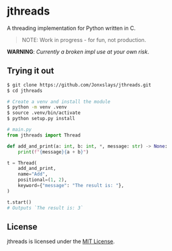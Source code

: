 # jthreads

A threading implementation for Python written in C.

> NOTE: Work in progress - for fun, not production.

**WARNING**: *Currently a broken impl use at your own risk*.

## Trying it out

```bash
$ git clone https://github.com/Jonxslays/jthreads.git
$ cd jthreads

# Create a venv and install the module
$ python -m venv .venv
$ source .venv/bin/activate
$ python setup.py install
```

```py
# main.py
from jthreads import Thread

def add_and_print(a: int, b: int, *, message: str) -> None:
    print(f"{message}{a + b}")

t = Thread(
    add_and_print,
    name="Add",
    positional=(1, 2),
    keyword={"message": "The result is: "},
)

t.start()
# Outputs `The result is: 3`
```

## License

jthreads is licensed under the
[MIT License](https://github.com/Jonxslays/jthreads/blob/master/LICENSE).
